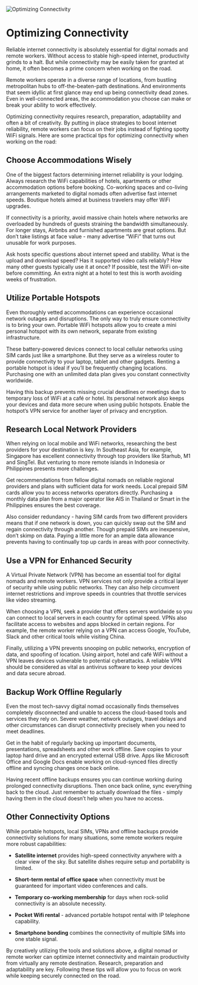 ![Optimizing Connectivity](/images/chapter.6.section.1.image.1.png)



# Optimizing Connectivity

Reliable internet connectivity is absolutely essential for digital nomads and remote workers. Without access to stable high-speed internet, productivity grinds to a halt. But while connectivity may be easily taken for granted at home, it often becomes a prime concern when working on the road. 

Remote workers operate in a diverse range of locations, from bustling metropolitan hubs to off-the-beaten-path destinations. And environments that seem idyllic at first glance may end up being connectivity dead zones. Even in well-connected areas, the accommodation you choose can make or break your ability to work effectively. 

Optimizing connectivity requires research, preparation, adaptability and often a bit of creativity. By putting in place strategies to boost internet reliability, remote workers can focus on their jobs instead of fighting spotty WiFi signals. Here are some practical tips for optimizing connectivity when working on the road:

## Choose Accommodations Wisely

One of the biggest factors determining internet reliability is your lodging. Always research the WiFi capabilities of hotels, apartments or other accommodation options before booking. Co-working spaces and co-living arrangements marketed to digital nomads often advertise fast internet speeds. Boutique hotels aimed at business travelers may offer WiFi upgrades. 

If connectivity is a priority, avoid massive chain hotels where networks are overloaded by hundreds of guests straining the bandwidth simultaneously. For longer stays, Airbnbs and furnished apartments are great options. But don’t take listings at face value - many advertise “WiFi” that turns out unusable for work purposes. 

Ask hosts specific questions about internet speed and stability. What is the upload and download speed? Has it supported video calls reliably? How many other guests typically use it at once? If possible, test the WiFi on-site before committing. An extra night at a hotel to test this is worth avoiding weeks of frustration.

## Utilize Portable Hotspots

Even thoroughly vetted accommodations can experience occasional network outages and disruptions. The only way to truly ensure connectivity is to bring your own. Portable WiFi hotspots allow you to create a mini personal hotspot with its own network, separate from existing infrastructure. 

These battery-powered devices connect to local cellular networks using SIM cards just like a smartphone. But they serve as a wireless router to provide connectivity to your laptop, tablet and other gadgets. Renting a portable hotspot is ideal if you’ll be frequently changing locations. Purchasing one with an unlimited data plan gives you constant connectivity worldwide. 

Having this backup prevents missing crucial deadlines or meetings due to temporary loss of WiFi at a café or hotel. Its personal network also keeps your devices and data more secure when using public hotspots. Enable the hotspot’s VPN service for another layer of privacy and encryption.

## Research Local Network Providers 

When relying on local mobile and WiFi networks, researching the best providers for your destination is key. In Southeast Asia, for example, Singapore has excellent connectivity through top providers like Starhub, M1 and SingTel. But venturing to more remote islands in Indonesia or Philippines presents more challenges. 

Get recommendations from fellow digital nomads on reliable regional providers and plans with sufficient data for work needs. Local prepaid SIM cards allow you to access networks operators directly. Purchasing a monthly data plan from a major operator like AIS in Thailand or Smart in the Philippines ensures the best coverage. 

Also consider redundancy - having SIM cards from two different providers means that if one network is down, you can quickly swap out the SIM and regain connectivity through another. Though prepaid SIMs are inexpensive, don’t skimp on data. Paying a little more for an ample data allowance prevents having to continually top up cards in areas with poor connectivity.

## Use a VPN for Enhanced Security

A Virtual Private Network (VPN) has become an essential tool for digital nomads and remote workers. VPN services not only provide a critical layer of security while using public networks. They can also help circumvent internet restrictions and improve speeds in countries that throttle services like video streaming.

When choosing a VPN, seek a provider that offers servers worldwide so you can connect to local servers in each country for optimal speed. VPNs also facilitate access to websites and apps blocked in certain regions. For example, the remote worker relying on a VPN can access Google, YouTube, Slack and other critical tools while visiting China.

Finally, utilizing a VPN prevents snooping on public networks, encryption of data, and spoofing of location. Using airport, hotel and café WiFi without a VPN leaves devices vulnerable to potential cyberattacks. A reliable VPN should be considered as vital as antivirus software to keep your devices and data secure abroad.

## Backup Work Offline Regularly

Even the most tech-savvy digital nomad occasionally finds themselves completely disconnected and unable to access the cloud-based tools and services they rely on. Severe weather, network outages, travel delays and other circumstances can disrupt connectivity precisely when you need to meet deadlines.

Get in the habit of regularly backing up important documents, presentations, spreadsheets and other work offline. Save copies to your laptop hard drive and an encrypted external USB drive. Apps like Microsoft Office and Google Docs enable working on cloud-synced files directly offline and syncing changes once back online. 

Having recent offline backups ensures you can continue working during prolonged connectivity disruptions. Then once back online, sync everything back to the cloud. Just remember to actually download the files - simply having them in the cloud doesn’t help when you have no access.

## Other Connectivity Options

While portable hotspots, local SIMs, VPNs and offline backups provide connectivity solutions for many situations, some remote workers require more robust capabilities:

- **Satellite internet** provides high-speed connectivity anywhere with a clear view of the sky. But satellite dishes require setup and portability is limited.

- **Short-term rental of office space** when connectivity must be guaranteed for important video conferences and calls. 

- **Temporary co-working membership** for days when rock-solid connectivity is an absolute necessity.

- **Pocket Wifi rental** - advanced portable hotspot rental with IP telephone capability. 

- **Smartphone bonding** combines the connectivity of multiple SIMs into one stable signal.

By creatively utilizing the tools and solutions above, a digital nomad or remote worker can optimize internet connectivity and maintain productivity from virtually any remote destination. Research, preparation and adaptability are key. Following these tips will allow you to focus on work while keeping securely connected on the road.

